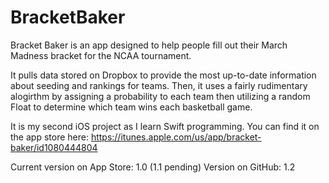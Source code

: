 # BracketBaker

Bracket Baker is an app designed to help people fill out their March Madness bracket for the NCAA tournament. 

It pulls data stored on Dropbox to provide the most up-to-date information about seeding and rankings for teams. Then, it uses a fairly rudimentary alogirthm by assigning a probability to each team then utilizing a random Float to determine which team wins each basketball game. 

It is my second iOS project as I learn Swift programming.
You can find it on the app store here: https://itunes.apple.com/us/app/bracket-baker/id1080444804

Current version on App Store: 1.0 (1.1 pending)
Version on GitHub: 1.2
